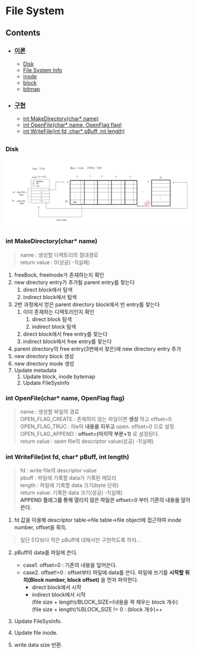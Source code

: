 # File System

## Contents
* ### [이론](https://github.com/mingeun2154/FileSystem)
	* [Disk](file:///Users/mingeun/portfolio/FileSystem/README.md#disk)
	* [File System Info](file:///Users/mingeun/portfolio/FileSystem/README.md#File-System-Info)
	* [inode](file:///Users/mingeun/portfolio/FileSystem/README.md#inode)
	* [block](file:///Users/mingeun/portfolio/FileSystem/README.md#block)
	* [bitmap](file:///Users/mingeun/portfolio/FileSystem/README.md#bitmap)


* ### [구현](https://github.com/mingeun2154/FileSystem/tree/main/src)
	* [int MakeDirectory(char* name)](file:///home/mingeun/portfolio/FileSystem/README.md#makedirectorychar-name)
	* [int OpenFile(char* name, OpenFlag flag)](file:///home/mingeun/portfolio/FileSystem/README.md#int-openfilechar-name-openflag-flag)
	* [int WriteFile(int fd, char* pBuff, int length)](file:///home/mingeun/portfolio/FileSystem/README.md#int-writefileint-fd-char-pbuff-int-length)

##   
### Disk
<img src="img/disk-structure.png" style="{border:1px solid;}" alt="disk-sturcture">   

##   
  
### int MakeDirectory(char* name)
> name : 생성할 디렉토리의 절대경로    
> return value : 0(성공) -1(실패)   
1. freeBock, freeInode가 존재하는지 확인  
2. new directory entry가 추가될 parent entry를 찾는다  
	1. direct block에서 탐색  
	2. indirect block에서 탐색  
3. 2번 과정에서 얻은 parent directory block에서 빈 entry를 찾는다
	1. 이미 존재하는 디렉토리인지 확인  
		1. direct block 탐색  
		2. indirect block 탐색  
	2. direct block에서 free entry를 찾는다
	3. indirect block에서 free entry를 찾는다
4. parent directory의 free entry(3번에서 찾은)에 new directory entry 추가
5. new directory block 생성
6. new directory inode 생성
7. Update metadata
	1. Update block, inode bytemap
	2. Update FileSysInfo

### int OpenFile(char* name, OpenFlag flag)    
> name : 생성할 파일의 경로  
> OPEN_FLAG_CREATE : 존재하지 않는 파일이면 __생성__ 하고 offset=0.  
> OPEN_FLAG_TRUC : file의 __내용을 지우고__ open. offset=0 으로 설정.   
> OPEN_FLAG_APPEND : __offset=(마지막 부분+1)__ 로 설정된다.   
> return value : open file의 descriptor value(성공) -1(실패)

### int WriteFile(int fd, char* pBuff, int length)
> fd : write file의 descriptor value  
>	pbuff : 파일에 기록할 data가 기록된 메모리  
> length : 파일에 기록할 data 크기(byte 단위)  
> return value: 기록한 data 크기(성공) -1(실패)  
> __APPEND 플래그를 통해 열리지 않은 파일은 offset=0 부터 기존의 내용을 덮어쓴다.__   

1. fd 값을 이용해 descriptor table->file table->file object에 접근하여 inode number, offset을 획득.  
> 일단 512보다 작은 pBuff에 대해서만 구현하도록 하자...   
2. pBuff의 data를 파일에 쓴다.  
	* case1. offset=0 : 기존의 내용을 덮어쓴다.
	* case2. offset!=0 : offset부터 파일에 data를 쓴다.
		 파일에 쓰기를 __시작할 위치(Block number, block offset)__ 을 먼저 파악한다.  
		* direct block에서 시작
		* indirect block에서 시작   
		 (file size + length)/BLOCK_SIZE=(내용을 꽉 채우는 block 개수)    
		 (file size + length)%BLOCK_SIZE != 0 : (block 개수)++  

3. Update FileSysInfo.    
4. Update file inode.  
5. write data size 반환.
